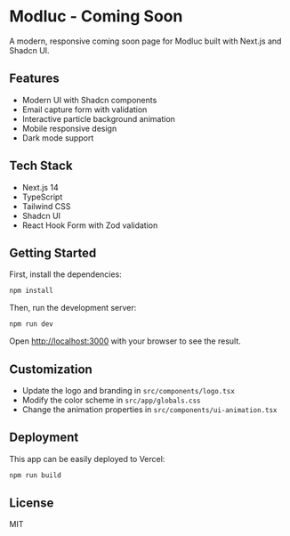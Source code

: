# Modluc - Coming Soon

A modern, responsive coming soon page for Modluc built with Next.js and Shadcn UI.

## Features

- Modern UI with Shadcn components
- Email capture form with validation
- Interactive particle background animation
- Mobile responsive design
- Dark mode support

## Tech Stack

- Next.js 14
- TypeScript
- Tailwind CSS
- Shadcn UI
- React Hook Form with Zod validation

## Getting Started

First, install the dependencies:

```bash
npm install
```

Then, run the development server:

```bash
npm run dev
```

Open [http://localhost:3000](http://localhost:3000) with your browser to see the result.

## Customization

- Update the logo and branding in `src/components/logo.tsx`
- Modify the color scheme in `src/app/globals.css`
- Change the animation properties in `src/components/ui-animation.tsx`

## Deployment

This app can be easily deployed to Vercel:

```bash
npm run build
```

## License

MIT
